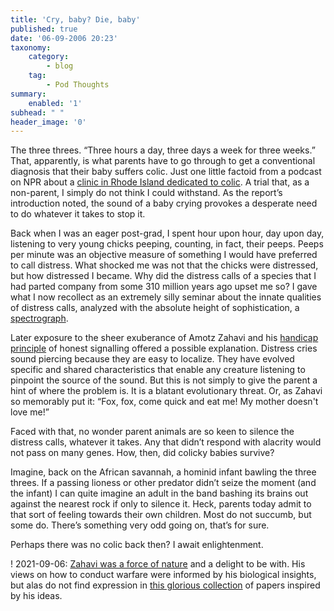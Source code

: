 ```yaml
---
title: 'Cry, baby? Die, baby'
published: true
date: '06-09-2006 20:23'
taxonomy:
    category:
        - blog
    tag:
        - Pod Thoughts
summary:
    enabled: '1'
subhead: " "
header_image: '0'
---
```


The three threes. “Three hours a day, three days a week for three weeks.” That, apparently, is what parents have to go through to get a conventional diagnosis that their baby suffers colic. Just one little factoid from a podcast on NPR about a [clinic in Rhode Island dedicated to colic](https://www.npr.org/templates/story/story.php?storyId=5716366). A trial that, as a non-parent, I simply do not think I could withstand. As the report’s introduction noted, the sound of a baby crying provokes a desperate need to do whatever it takes to stop it.

Back when I was an eager post-grad, I spent hour upon hour, day upon day, listening to very young chicks peeping, counting, in fact, their peeps. Peeps per minute was an objective measure of something I would have preferred to call distress. What shocked me was not that the chicks were distressed, but how distressed I became. Why did the distress calls of a species that I had parted company from some 310 million years ago upset me so? I gave what I now recollect as an extremely silly seminar about the innate qualities of distress calls, analyzed with the absolute height of sophistication, a [spectrograph](https://web.archive.org/web/20180823163300/http://www.sfu.ca:80/sonic-studio/handbook/Spectrograph.html).

Later exposure to the sheer exuberance of Amotz Zahavi and his [handicap principle](https://web.archive.org/web/20060821122947/http://octavia.zoology.washington.edu/handicap/handicap.html) of honest signalling  offered a possible explanation. Distress cries sound piercing because they are easy to localize. They have evolved specific and shared characteristics that enable any creature listening to pinpoint the source of the sound. But this is not simply to give the parent a hint of where the problem is. It is a blatant evolutionary threat. Or, as Zahavi so memorably put it: “Fox, fox, come quick and eat me! My mother doesn't love me!”

Faced with that, no wonder parent animals are so keen to silence the distress calls, whatever it takes. Any that didn’t respond with alacrity would not pass on many genes. How, then, did colicky babies survive?

Imagine, back on the African savannah, a hominid infant bawling the three threes. If a passing lioness or other predator didn’t seize the moment (and the infant) I can quite imagine an adult in the band bashing its brains out against the nearest rock if only to silence it. Heck, parents today admit to that sort of feeling towards their own children. Most do not succumb, but some do. There’s something very odd going on, that’s for sure.

Perhaps there was no colic back then? I await enlightenment.

! 2021-09-06: [Zahavi was a force of nature](https://academic.oup.com/beheco/article/28/5/1195/4176338) and a delight to be with. His views on how to conduct warfare were informed by his biological insights, but alas do not find expression in [this glorious collection](https://academic.oup.com/beheco/pages/amotz_zahavi) of papers inspired by his ideas.
